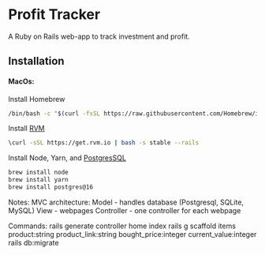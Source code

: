 # Profit Tracker

A Ruby on Rails web-app to track investment and profit.

## Installation

#### MacOs:

Install Homebrew

```bash
/bin/bash -c "$(curl -fsSL https://raw.githubusercontent.com/Homebrew/install/HEAD/install.sh)"
```

Install [RVM](https://rvm.io/)

```bash
\curl -sSL https://get.rvm.io | bash -s stable --rails
```

Install Node, Yarn, and [PostgresSQL](https://wiki.postgresql.org/wiki/Homebrew)

```bash
brew install node
brew install yarn
brew install postgres@16
```

Notes:
MVC architecture:
Model - handles database (Postgresql, SQLite, MySQL)
View - webpages
Controller - one controller for each webpage

Commands:
rails generate controller home index
rails g scaffold items product:string product_link:string bought_price:integer current_value:integer
rails db:migrate
